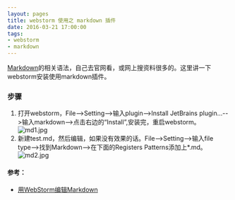 ```yaml
---
layout: pages
title: webstorm 使用之 markdown 插件
date: 2016-03-21 17:00:00
tags:
- webstorm
- markdown
---
```


[Markdown](http://www.markdown.cn/)的相关语法，自己去官网看，或网上搜资料很多的。这里讲一下webstorm安装使用markdown插件。
<!-- more -->

### 步骤
1. 打开webstorm，File-->Setting-->输入plugin-->Install JetBrains plugin...-->输入markdown-->点击右边的“Install”,安装完，重启webstorm。
![md1.jpg](http://upload-images.jianshu.io/upload_images/1464420-02c292cd9a97cd75.jpg?imageMogr2/auto-orient/strip%7CimageView2/2/w/1240)
1. 新建test.md，然后编辑，如果没有效果的话。File-->Setting-->输入file type-->找到Markdown-->在下面的Registers Patterns添加上*.md。
![md2.jpg](http://upload-images.jianshu.io/upload_images/1464420-345ec30ac8d8689c.jpg?imageMogr2/auto-orient/strip%7CimageView2/2/w/1240)

#### 参考：
* [用WebStorm编辑Markdown](http://www.360doc.com/content/14/1028/21/12129652_420703297.shtml)
